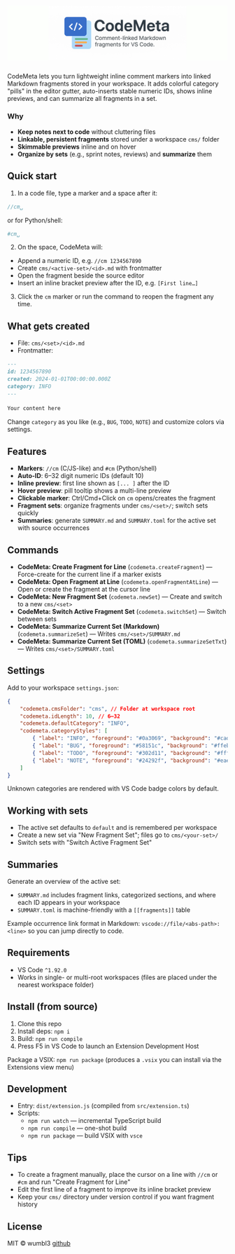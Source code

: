 <div align="center" style="display: flex; flex-direction: column; align-items: center; justify-content: center; margin-bottom: 2em;">
    <img src="./img/bannerJ.jpg"/>
</div>

CodeMeta lets you turn lightweight inline comment markers into linked Markdown fragments stored in your workspace. It adds colorful category "pills" in the editor gutter, auto-inserts stable numeric IDs, shows inline previews, and can summarize all fragments in a set.

### Why

-   **Keep notes next to code** without cluttering files
-   **Linkable, persistent fragments** stored under a workspace `cms/` folder
-   **Skimmable previews** inline and on hover
-   **Organize by sets** (e.g., sprint notes, reviews) and **summarize** them

## Quick start

1. In a code file, type a marker and a space after it:

```js
//cm␣
```

or for Python/shell:

```py
#cm␣
```

2. On the space, CodeMeta will:

-   Append a numeric ID, e.g. `//cm 1234567890`
-   Create `cms/<active-set>/<id>.md` with frontmatter
-   Open the fragment beside the source editor
-   Insert an inline bracket preview after the ID, e.g. `[First line…]`

3. Click the `cm` marker or run the command to reopen the fragment any time.

## What gets created

-   File: `cms/<set>/<id>.md`
-   Frontmatter:

```markdown
---
id: 1234567890
created: 2024-01-01T00:00:00.000Z
category: INFO
---

Your content here
```

Change `category` as you like (e.g., `BUG`, `TODO`, `NOTE`) and customize colors via settings.

## Features

-   **Markers**: `//cm` (C/JS-like) and `#cm` (Python/shell)
-   **Auto-ID**: 6–32 digit numeric IDs (default 10)
-   **Inline preview**: first line shown as `[... ]` after the ID
-   **Hover preview**: pill tooltip shows a multi-line preview
-   **Clickable marker**: Ctrl/Cmd+Click on `cm` opens/creates the fragment
-   **Fragment sets**: organize fragments under `cms/<set>/`; switch sets quickly
-   **Summaries**: generate `SUMMARY.md` and `SUMMARY.toml` for the active set with source occurrences

## Commands

-   **CodeMeta: Create Fragment for Line** (`codemeta.createFragment`) — Force-create for the current line if a marker exists
-   **CodeMeta: Open Fragment at Line** (`codemeta.openFragmentAtLine`) — Open or create the fragment at the cursor line
-   **CodeMeta: New Fragment Set** (`codemeta.newSet`) — Create and switch to a new `cms/<set>`
-   **CodeMeta: Switch Active Fragment Set** (`codemeta.switchSet`) — Switch between sets
-   **CodeMeta: Summarize Current Set (Markdown)** (`codemeta.summarizeSet`) — Writes `cms/<set>/SUMMARY.md`
-   **CodeMeta: Summarize Current Set (TOML)** (`codemeta.summarizeSetTxt`) — Writes `cms/<set>/SUMMARY.toml`

## Settings

Add to your workspace `settings.json`:

```json
{
    "codemeta.cmsFolder": "cms", // Folder at workspace root
    "codemeta.idLength": 10, // 6–32
    "codemeta.defaultCategory": "INFO",
    "codemeta.categoryStyles": [
        { "label": "INFO", "foreground": "#0a3069", "background": "#cadbfd" },
        { "label": "BUG", "foreground": "#58151c", "background": "#ffebe9" },
        { "label": "TODO", "foreground": "#302d11", "background": "#fff8c5" },
        { "label": "NOTE", "foreground": "#24292f", "background": "#eaeef2" }
    ]
}
```

Unknown categories are rendered with VS Code badge colors by default.

## Working with sets

-   The active set defaults to `default` and is remembered per workspace
-   Create a new set via "New Fragment Set"; files go to `cms/<your-set>/`
-   Switch sets with "Switch Active Fragment Set"

## Summaries

Generate an overview of the active set:

-   `SUMMARY.md` includes fragment links, categorized sections, and where each ID appears in your workspace
-   `SUMMARY.toml` is machine-friendly with a `[[fragments]]` table

Example occurrence link format in Markdown: `vscode://file/<abs-path>:<line>` so you can jump directly to code.

## Requirements

-   VS Code `^1.92.0`
-   Works in single- or multi-root workspaces (files are placed under the nearest workspace folder)

## Install (from source)

1. Clone this repo
2. Install deps: `npm i`
3. Build: `npm run compile`
4. Press F5 in VS Code to launch an Extension Development Host

Package a VSIX: `npm run package` (produces a `.vsix` you can install via the Extensions view menu)

## Development

-   Entry: `dist/extension.js` (compiled from `src/extension.ts`)
-   Scripts:
    -   `npm run watch` — incremental TypeScript build
    -   `npm run compile` — one-shot build
    -   `npm run package` — build VSIX with `vsce`

## Tips

-   To create a fragment manually, place the cursor on a line with `//cm` or `#cm` and run "Create Fragment for Line"
-   Edit the first line of a fragment to improve its inline bracket preview
-   Keep your `cms/` directory under version control if you want fragment history

## License

MIT © wumbl3 [github](https://github.com/realwumbl3)
